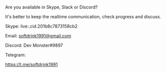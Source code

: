 Are you available in Skype, Slack or Discord?

It's better to keep the realtime communication, check progress and discuss.


Skype:
live:.cid.201b8c7873158cb2

Email:
softdrink1991@gmail.com

Discord:
Dev Monster#9897

Telegram:

https://t.me/softdrink1991 

